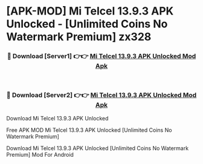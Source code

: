# [APK-MOD] Mi Telcel 13.9.3 APK Unlocked - [Unlimited Coins No Watermark Premium] zx328



<div align="center">
<h3>🔴 Download [Server1] 👉👉 <a href="https://momento.my/?title=Mi_Telcel_13.9.3_APK_Unlocked">Mi Telcel 13.9.3 APK Unlocked Mod Apk</a></h3><br>

<h3>🔴 Download [Server2] 👉👉 <a href="https://momento.my/?title=Mi_Telcel_13.9.3_APK_Unlocked">Mi Telcel 13.9.3 APK Unlocked Mod Apk</a></h3>
</div>



Download Mi Telcel 13.9.3 APK Unlocked 

Free APK MOD Mi Telcel 13.9.3 APK Unlocked [Unlimited Coins No Watermark Premium]

Download Mi Telcel 13.9.3 APK Unlocked [Unlimited Coins No Watermark Premium] Mod For Android
